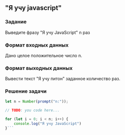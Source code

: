 ## "Я учу javascript"

### Задание

Выведите фразу "Я учу JavaScript" n раз

### Формат входных данных

Дано целое положительное число n.

### Формат выходных данных

Вывести текст "Я учу питон" заданное количество раз.

### Решение задачи

```javascript
let n = Number(prompt("n:"));
    
// TODO: you code here...

for (let i = 0; i < n; i++) {
    console.log("Я учу JavaScript")
}```

